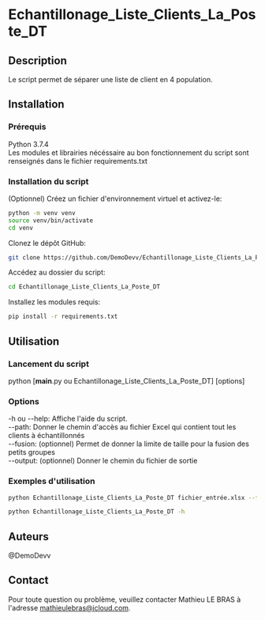 # Echantillonage_Liste_Clients_La_Poste_DT

## Description

Le script permet de séparer une liste de client en 4 population.

## Installation

### Prérequis

Python 3.7.4  
Les modules et librairies nécéssaire au bon fonctionnement du script sont renseignés dans le fichier requirements.txt  

### Installation du script

(Optionnel) Créez un fichier d'environnement virtuel et activez-le:
```bash
python -m venv venv  
source venv/bin/activate  
cd venv
```  

Clonez le dépôt GitHub:  
```bash
git clone https://github.com/DemoDevv/Echantillonage_Liste_Clients_La_Poste_DT.git
```
Accédez au dossier du script:  
```bash
cd Echantillonage_Liste_Clients_La_Poste_DT
```
Installez les modules requis:  
```bash
pip install -r requirements.txt
```

## Utilisation

### Lancement du script

python [__main__.py ou Echantillonage_Liste_Clients_La_Poste_DT] [options]  
### Options

-h ou --help: Affiche l'aide du script.  
--path: Donner le chemin d'accès au fichier Excel qui contient tout les clients à échantillonnés  
--fusion: (optionnel) Permet de donner la limite de taille pour la fusion des petits groupes  
--output: (optionnel) Donner le chemin du fichier de sortie  
### Exemples d'utilisation

```bash
python Echantillonage_Liste_Clients_La_Poste_DT fichier_entrée.xlsx --fusion 8 --output C:/Documents
```
```bash
python Echantillonage_Liste_Clients_La_Poste_DT -h
```

## Auteurs

@DemoDevv  

## Contact

Pour toute question ou problème, veuillez contacter Mathieu LE BRAS à l'adresse mathieulebras@icloud.com.
